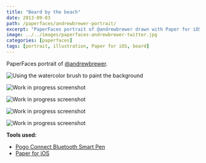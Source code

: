 ```yaml
---
title: "Beard by the beach"
date: 2013-09-03
path: /paperfaces/andrewbrewer-portrait/
excerpt: "PaperFaces portrait of @andrewbrewer drawn with Paper for iOS on an iPad."
image: ../../images/paperfaces-andrewbrewer-twitter.jpg
categories: [paperfaces]
tags: [portrait, illustration, Paper for iOS, beard]
---
```


PaperFaces portrait of [@andrewbrewer](https://twitter.com/andrewbrewer).

![Using the watercolor brush to paint the background](../../images/paperfaces-andrewbrewer-process-1-lg.jpg)

![Work in progress screenshot](../../images/paperfaces-andrewbrewer-process-2-lg.jpg)

![Work in progress screenshot](../../images/paperfaces-andrewbrewer-process-3-lg.jpg)

![Work in progress screenshot](../../images/paperfaces-andrewbrewer-process-4-lg.jpg)

![Work in progress screenshot](../../images/paperfaces-andrewbrewer-process-5-lg.jpg)

**Tools used:**

- [Pogo Connect Bluetooth Smart Pen](https://www.amazon.com/gp/product/B009K448L4/ref=as_li_ss_tl?ie=UTF8&camp=1789&creative=390957&creativeASIN=B009K448L4&linkCode=as2&tag=mademist-20)
- [Paper for iOS](https://paper.bywetransfer.com/)

